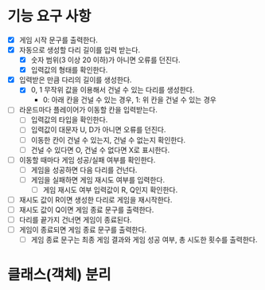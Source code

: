 # 기능 요구 사항
- [X] 게임 시작 문구를 출력한다.
- [X] 자동으로 생성할 다리 길이를 입력 받는다.
  - [X] 숫자 범위(3 이상 20 이하)가 아니면 오류를 던진다.
  - [X] 입력값의 형태를 확인한다.
- [X] 입력받은 만큼 다리의 길이를 생성한다.
  - [X] 0, 1 무작위 값을 이용해서 건널 수 있는 다리를 생성한다.
    - 0: 아래 칸을 건널 수 있는 경우, 1: 위 칸을 건널 수 있는 경우
- [ ] 라운드마다 플레이어가 이동할 칸을 입력받는다.
  - [ ] 입력값의 타입을 확인한다.
  - [ ] 입력값이 대문자 U, D가 아니면 오류를 던진다.
  - [ ] 이동한 칸이 건널 수 있는지, 건널 수 없는지 확인한다.
  - [ ] 건널 수 있다면 O, 건널 수 없다면 X로 표시한다.
- [ ] 이동할 때마다 게임 성공/실패 여부를 확인한다.
  - [ ] 게임을 성공하면 다음 다리를 건넌다.
  - [ ] 게임을 실패하면 게임 재시도 여부를 입력한다.
    - [ ] 게임 재시도 여부 입력값이 R, Q인지 확인한다.
- [ ] 재시도 값이 R이면 생성한 다리로 게임을 재시작한다.
- [ ] 재시도 값이 Q이면 게임 종료 문구를 출력한다.
- [ ] 다리를 끝가지 건너면 게임이 종료된다.
- [ ] 게임이 종료되면 게임 종료 문구를 출력한다.
  - [ ] 게임 종료 문구는 최종 게임 결과와 게임 성공 여부, 총 시도한 횟수를 출력한다.

# 클래스(객체) 분리
